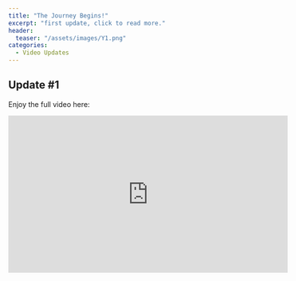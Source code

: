 ```yaml
---
title: "The Journey Begins!"
excerpt: "first update, click to read more."
header:
  teaser: "/assets/images/Y1.png"
categories:
  - Video Updates
---
```

## Update #1


Enjoy the full video here:
<iframe width="560" height="315" src="https://www.youtube.com/embed/rL30RTtkXGY?si=-Q6QVQuByqNHApit" title="YouTube video player" frameborder="0" allow="accelerometer; autoplay; clipboard-write; encrypted-media; gyroscope; picture-in-picture; web-share" referrerpolicy="strict-origin-when-cross-origin" allowfullscreen></iframe>



<!--## Newsletter

{% include newsletter.html %}-->
